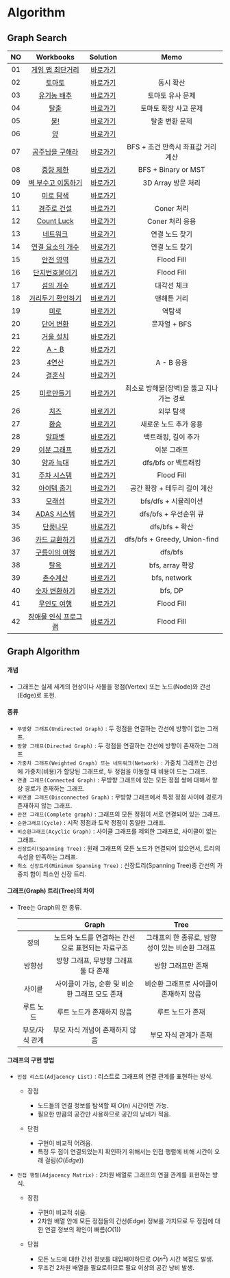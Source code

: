 # Algorithm 


## Graph Search
|<center>NO|                                                                                                                                                                          <center>Workbooks                                                                                                                                                                          |         <center>Solution          |           <center>Memo           |
|:---:|:-------------------------------------------------------------------------------------------------------------------------------------------------------------------------------------------------------------------------------------------------------------------------------------------------------------------------------------------------------------------:|:---------------------------------:|:--------------------------------:|
|01|                                                                                                                                                [게임 맵 최단거리](https://programmers.co.kr/learn/courses/30/lessons/1844)                                                                                                                                                 | [바로가기](./Solution/게임%20맵%20최단거리)  |                                  |
|02|                                                                                                                                                             [토마토](https://www.acmicpc.net/problem/7576)                                                                                                                                                             |      [바로가기](./Solution/토마토)       |              동시 확산               |
|03|                                                                                                                                                           [유기농 배추](https://www.acmicpc.net/problem/1012)                                                                                                                                                            |    [바로가기](./Solution/유기농%20배추)    |            토마토 유사 문제             |
|04|                                                                                                                                                             [탈출](https://www.acmicpc.net/problem/3055)                                                                                                                                                              |       [바로가기](./Solution/탈출)       |           토마토 확장 사고 문제           |
|05|                                                                                                                                                             [불!](https://www.acmicpc.net/problem/4179)                                                                                                                                                              |       [바로가기](./Solution/불!)       |             탈출 변환 문제             | 
|06|                                                                                                                                                              [양](https://www.acmicpc.net/problem/3184)                                                                                                                                                              |       [바로가기](./Solution/양)        ||
|07|                                                                                                                                                          [공주님을 구해라](https://www.acmicpc.net/problem/17836)                                                                                                                                                          |   [바로가기](./Solution/공주님을%20구해라)   |      BFS + 조건 만족시 좌표값 거리 계산      |
|08|                                                                                                                                                            [중량 제한](https://www.acmicpc.net/problem/1939)                                                                                                                                                            |    [바로가기](./Solution/중량%20제한)     |       BFS + Binary or MST        |
|09|                                                                                                                                                         [벽 부수고 이동하기](https://www.acmicpc.net/problem/2206)                                                                                                                                                          | [바로가기](./Solution/벽%20부수고%20이동하기) |          3D Array 방문 처리          |
|10|                                                                                                                                                            [미로 탐색](https://www.acmicpc.net/problem/2178)                                                                                                                                                            |    [바로가기](./Solution/미로%20탐색)     ||
|11|                                                                                                                                                 [경주로 건설](https://programmers.co.kr/learn/courses/30/lessons/67259)                                                                                                                                                  |    [바로가기](./Solution/경주로%20건설)    |             Coner 처리             |
|12|                                                                                                                                               [Count Luck](https://www.hackerrank.com/challenges/count-luck/problem)                                                                                                                                                |  [바로가기](./Solution/Count%20Luck)  |           Coner 처리 응용            |
|13|                                                                                                                                                  [네트워크](https://programmers.co.kr/learn/courses/30/lessons/43162)                                                                                                                                                   |      [바로가기](./Solution/네트워크)      |             연결 노드 찾기             |
|14|                                                                                                                                                         [연결 요소의 개수](https://www.acmicpc.net/problem/11724)                                                                                                                                                          | [바로가기](./Solution/연결%20요소의%20개수)  |             연결 노드 찾기             |
|15|                                                                                                                                                            [안전 영역](https://www.acmicpc.net/problem/2468)                                                                                                                                                            |    [바로가기](./Solution/안전%20영역)     |            Flood Fill            |
|16|                                                                                                                                                           [단지번호붙이기](https://www.acmicpc.net/problem/2667)                                                                                                                                                           |    [바로가기](./Solution/단지번호붙이기)     |            Flood Fill            |
|17|                                                                                                                                                            [섬의 개수](https://www.acmicpc.net/problem/4963)                                                                                                                                                            |    [바로가기](./Solution/섬의%20개수)     |              대각선 체크              |
|18|                                                                                                                                            [거리두기 확인하기](https://school.programmers.co.kr/learn/courses/30/lessons/81302)                                                                                                                                             |  [바로가기](./Solution/거리두기%20확인하기)   |              맨해튼 거리              |
|19|                                                                                                                                                             [미로](https://www.acmicpc.net/problem/24463)                                                                                                                                                             |       [바로가기](./Solution/미로)       |               역탐색                |
|20|                                                                                                                                              [단어 변환](https://school.programmers.co.kr/learn/courses/30/lessons/43163)                                                                                                                                               |    [바로가기](./Solution/단어%20변환)     |            문자열 + BFS             |
|21|                                                                                                                                                            [거울 설치](https://www.acmicpc.net/problem/2151)                                                                                                                                                            |    [바로가기](./Solution/거울%20설치)     ||
|22|                                                                                                                                                           [A - B](https://www.acmicpc.net/problem/16953)                                                                                                                                                            |   [바로가기](./Solution/A%20-%20B)    ||
|23|                                                                                                                                                            [4연산](https://www.acmicpc.net/problem/14395)                                                                                                                                                             |      [바로가기](./Solution/4연산)       |             A - B 응용             |
|24|                                                                                                                                                             [결혼식](https://www.acmicpc.net/problem/5567)                                                                                                                                                             |      [바로가기](./Solution/결혼식)       ||
|25|                                                                                                                                                            [미로만들기](https://www.acmicpc.net/problem/2665)                                                                                                                                                            |     [바로가기](./Solution/미로만들기)      |     최소로 방해물(장벽)을 뚫고 지나가는 경로      |
|26|                                                                                                                                                             [치즈](https://www.acmicpc.net/problem/2638)                                                                                                                                                              |       [바로가기](./Solution/치즈)       |              외부 탐색               |
|27|                                                                                                                                                             [환승](https://www.acmicpc.net/problem/5214)                                                                                                                                                              |       [바로가기](./Solution/환승)       |           새로운 노드 추가 응용           |
|28|                                                                                                                                                             [알파벳](https://www.acmicpc.net/problem/1987)                                                                                                                                                             |      [바로가기](./Solution/알파벳)       |           백트래킹, 길이 추가            |
|29|                                                                                                                                                           [이분 그래프](https://www.acmicpc.net/problem/1707)                                                                                                                                                            |    [바로가기](./Solution/이분%20그래프)    |              이분 그래프              |
|30|                                                                                                                                              [양과 늑대](https://school.programmers.co.kr/learn/courses/30/lessons/92343)                                                                                                                                               |    [바로가기](./Solution/양과%20늑대)     |         dfs/bfs or 백트래킹          |
|31|                                                                                                 [주차 시스템](https://level.goorm.io/exam/152115/%ED%98%84%EB%8C%80%EB%AA%A8%EB%B9%84%EC%8A%A4-%EC%98%88%EC%84%A0-%EC%A3%BC%EC%B0%A8%EC%8B%9C%EC%8A%A4%ED%85%9C/quiz/1)                                                                                                  |    [바로가기](./Solution/주차%20시스템)    |            Flood Fill            |
|32|                                                                                                                                              [아이템 줍기](https://school.programmers.co.kr/learn/courses/30/lessons/87694)                                                                                                                                              |    [바로가기](./Solution/아이템%20줍기)    |        공간 확장 + 테두리 길이 계산         |
|33|                                                [모래섬](https://edu.goorm.io/learn/lecture/33428/%EC%95%8C%EA%B3%A0%EB%A6%AC%EC%A6%98-%EB%A8%BC%EB%8D%B0%EC%9D%B4-%EC%B1%8C%EB%A6%B0%EC%A7%80-%ED%95%B4%EC%84%A4/lesson/1681205/5%EC%A3%BC%EC%B0%A8-%EB%B3%B5%EC%8A%B5%EB%AC%B8%EC%A0%9C-2-%EB%AA%A8%EB%9E%98%EC%84%AC)                                                |      [바로가기](./Solution/모래섬)       |         bfs/dfs + 시뮬레이션          |
|34|                                                                                                       [ADAS 시스템](https://level.goorm.io/exam/152116/%ED%98%84%EB%8C%80%EB%AA%A8%EB%B9%84%EC%8A%A4-%EC%98%88%EC%84%A0-adas-%EC%8B%9C%EC%8A%A4%ED%85%9C/quiz/1)                                                                                                       |   [바로가기](./Solution/ADAS%20시스템)   |         dfs/bfs + 우선순위 큐         |
|35|                                           [단풍나무](https://edu.goorm.io/learn/lecture/33428/%EC%95%8C%EA%B3%A0%EB%A6%AC%EC%A6%98-%EB%A8%BC%EB%8D%B0%EC%9D%B4-%EC%B1%8C%EB%A6%B0%EC%A7%80-%ED%95%B4%EC%84%A4/lesson/1679179/4%EC%A3%BC%EC%B0%A8-%EB%B3%B5%EC%8A%B5%EB%AC%B8%EC%A0%9C-2-%EB%8B%A8%ED%92%8D%EB%82%98%EB%AC%B4)                                           |      [바로가기](./Solution/단풍나무)      |           dfs/bfs + 확산           |
|36|                                [카드 교환하기](https://edu.goorm.io/learn/lecture/33428/%EC%95%8C%EA%B3%A0%EB%A6%AC%EC%A6%98-%EB%A8%BC%EB%8D%B0%EC%9D%B4-%EC%B1%8C%EB%A6%B0%EC%A7%80-%ED%95%B4%EC%84%A4/lesson/1664807/%EC%98%88%EC%8B%9C-%EB%B3%B5%EC%8A%B5%EB%AC%B8%EC%A0%9C-2-%EC%B9%B4%EB%93%9C-%EA%B5%90%ED%99%98%ED%95%98%EA%B8%B0)                                 |   [바로가기](./Solution/카드%20교환하기)    |   dfs/bfs + Greedy, Union-find   |
|37|                                [구름이의 여행](https://edu.goorm.io/learn/lecture/33428/%EC%95%8C%EA%B3%A0%EB%A6%AC%EC%A6%98-%EB%A8%BC%EB%8D%B0%EC%9D%B4-%EC%B1%8C%EB%A6%B0%EC%A7%80-%ED%95%B4%EC%84%A4/lesson/1672666/3%EC%A3%BC%EC%B0%A8-%EB%B3%B5%EC%8A%B5%EB%AC%B8%EC%A0%9C-3-%EA%B5%AC%EB%A6%84%EC%9D%B4%EC%9D%98-%EC%97%AC%ED%96%89)                                |   [바로가기](./Solution/구름이의%20여행)    |             dfs/bfs              |
|38|                                                                                                                                                             [탈옥](https://www.acmicpc.net/problem/9376)                                                                                                                                                              |       [바로가기](./Solution/탈옥)       |          bfs, array 확장           |    
|39|                                                                                                                                                            [촌수계산](https://www.acmicpc.net/problem/2644)                                                                                                                                                             |      [바로가기](./Solution/촌수계산)      |           bfs, network           |  
|40|                                                                                                                                             [숫자 변환하기](https://school.programmers.co.kr/learn/courses/30/lessons/154538)                                                                                                                                             |   [바로가기](./Solution/숫자%20변환하기)    |             bfs, DP              |     
|41|                                                                       [무인도 여행](https://school.programmers.co.kr/learn/courses/30/lessons/154540)                                                                                                                                                                                                                    |    [바로가기](./Solution/무인도%20여행)    |           Flood Fill             |     
|42|                                                                       [장애물 인식 프로그램](https://softeer.ai/practice/info.do?idx=1&eid=409&sw_prbl_sbms_sn=138639)                                                                                                                                                                                                                    | [바로가기](./Solution/장애물%20인식%20프로그램) |           Flood Fill             |     
 


## Graph Algorithm
#### 개념
- 그래프는 실제 세계의 현상이나 사물을 정점(Vertex) 또는 노드(Node)와 간선(Edge)로 표현.


#### 종류
- `무방향 그래프(Undirected Graph)` : 두 정점을 연결하는 간선에 방향이 없는 그래프.
- `방향 그래프(Directed Graph)` : 두 정점을 연결하는 간선에 방향이 존재하는 그래프
- `가중치 그래프(Weighted Graph) 또는 네트워크(Network)` : 가중치 그래프는 간선에 가중치(비용)가 할당된 그래프로, 두 정점을 이동할 때 비용이 드는 그래프.
- `연결 그래프(Connected Graph)` : 무방향 그래프에 있는 모든 정점 쌍에 대해서 항상 경로가 존재하는 그래프.
- `비연결 그래프(Disconnected Graph)` : 무방향 그래프에서 특정 정점 사이에 경로가 존재하지 않는 그래프.
- `완전 그래프(Complete graph)` : 그래프의 모든 정점이 서로 연결되어 있는 그래프.
- `순환그래프(Cycle)` : 시작 정점과 도착 정점이 동일한 그래프.
- `비순환그래프(Acyclic Graph)` : 사이클 그래프를 제외한 그래프로, 사이클이 없는 그래프.
- `신장트리(Spanning Tree)` : 원래 그래프의 모든 노드가 연결되어 있으면서, 트리의 속성을 만족하는 그래프.
- `최소 신장트리(Minimum Spanning Tree)` : 신장트리(Spanning Tree)중 간선의 가중치 합이 최소인 신장 트리.


#### 그래프(Graph) 트리(Tree)의 차이
- Tree는 Graph의 한 종류.

    ||<center>Graph|<center>Tree|
    |:---:|:---:|:---:|
    |정의|노드와 노드를 연결하는 간선으로 표현되는 자료구조|그래프의 한 종류로, 방향성이 있는 비순환 그래프|
    |방향성|방향 그래프, 무방향 그래프 둘 다 존재|방향 그래프만 존재|
    |사이킅|사이클이 가능, 순환 및 비순환 그래프 모도 존재|비순환 그래프로 사이클이 존재하지 않음|
    |루트 노드|루트 노드가 존재하지 않음|루트 노드가 존재|
    |부모/자식 관계|부모 자식 개념이 존재하지 않음|부모 자식 관계가 존재 |


#### 그래프의 구현 방법
- `인접 리스트(Adjacency List)` : 리스트로 그래프의 연결 관계를 표현하는 방식. 
    - 장점
        - 노드들의 연결 정보를 탐색할 때 $O(n)$ 시간이면 가능.
        - 필요한 만큼의 공간만 사용하므로 공간의 낭비가 적음.
    
    - 단점
        - 구현이 비교적 어려움.
        - 특정 두 점이 연결되었는지 확인하기 위해서는 인접 행렬에 비해 시간이 오래 걸림($O(Edge)$)

- `인접 행렬(Adjacency Matrix)` : 2차원 배열로 그래프의 연결 관계를 표현하는 방식.
    - 장점
        - 구현이 비교적 쉬움.
        - 2차원 배열 안에 모든 정점들의 간선(Edge) 정보를 가지므로 두 정점에 대한 연결 정보의 확인이 빠름($O(1)$)
    
    - 단점
        - 모든 노드에 대한 간선 정보를 대입해야하므로  $O(n^2)$ 시간 복잡도 발생.
        - 무조건 2차원 배열을 필요로하므로 필요 이상의 공간 낭비 발생.
